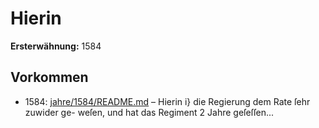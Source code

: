 # Hierin

**Ersterwähnung:** 1584

## Vorkommen
- 1584: [jahre/1584/README.md](../jahre/1584/README.md) – Hierin i} die Regierung dem Rate ſehr zuwider ge-
weſen, und hat das Regiment 2 Jahre geſeſſen...
